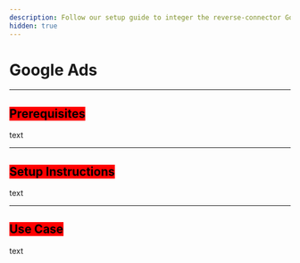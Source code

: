 ```yaml
---
description: Follow our setup guide to integer the reverse-connector Google Ads
hidden: true
---
```


# Google Ads

***

## <mark style="background-color:red;">Prerequisites</mark>

text

***

## <mark style="background-color:red;">Setup Instructions</mark>

text

***

## <mark style="background-color:red;">Use Case</mark>

text
